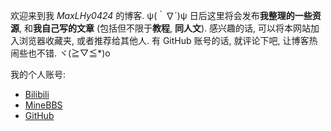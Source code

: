 欢迎来到我 *MaxLHy0424* 的博客. ψ(｀∇´)ψ
日后这里将会发布**我整理的一些资源**, 和**我自己写的文章** (包括但不限于**教程**, **同人文**).
感兴趣的话, 可以将本网站加入浏览器收藏夹, 或者推荐给其他人. 有 GitHub 账号的话, 就评论下吧, 让博客热闹些也不错. ヾ(≧▽≦*)o

我的个人账号:
 - [Bilibili](https://space.bilibili.com/1678066522)
 - [MineBBS](https://www.minebbs.com/members/maxlhy.88192/)
 - [GitHub](https://github.com/MaxLHy0424)